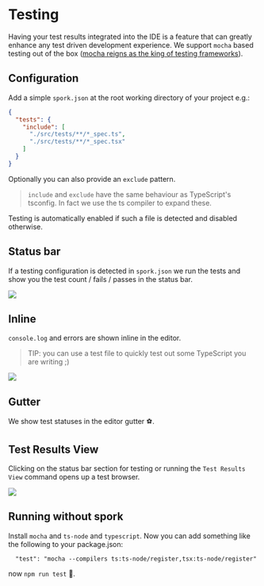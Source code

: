 # Testing

Having your test results integrated into the IDE is a feature that can greatly enhance any test driven development experience. We support `mocha` based testing out of the box ([mocha reigns as the king of testing frameworks][stats]).

## Configuration

Add a simple `spork.json` at the root working directory of your project e.g.:

```json
{
  "tests": {
    "include": [
      "./src/tests/**/*_spec.ts",
      "./src/tests/**/*_spec.tsx"
    ]
  }
}
```
Optionally you can also provide an `exclude` pattern.

> `include` and `exclude` have the same behaviour as TypeScript's tsconfig. In fact we use the ts compiler to expand these.

Testing is automatically enabled if such a file is detected and disabled otherwise.

## Status bar

If a testing configuration is detected in `spork.json` we run the tests and show you the test count / fails / passes in the status bar.

![](https://raw.githubusercontent.com/johnpaularthur/johnpaularthur.github.io/master/screens/tested/statusBarIcon.png)

## Inline
`console.log` and errors are shown inline in the editor.

> TIP: you can use a test file to quickly test out some TypeScript you are writing ;)

![](https://raw.githubusercontent.com/johnpaularthur/johnpaularthur.github.io/master/screens/tested/testedOverview.gif)

## Gutter
We show test statuses in the editor gutter ⚽.

## Test Results View
Clicking on the status bar section for testing or running the `Test Results View` command opens up a test browser.

![](https://raw.githubusercontent.com/johnpaularthur/johnpaularthur.github.io/master/screens/tested/liveUpdates.gif)

## Running without spork

Install `mocha` and `ts-node` and `typescript`. Now you can add something like the following to your package.json:

```
  "test": "mocha --compilers ts:ts-node/register,tsx:ts-node/register"
```

now `npm run test` 🌹.

[stats]: http://www.npmtrends.com/mocha-vs-jasmine-vs-qunit-vs-jest-vs-ava
